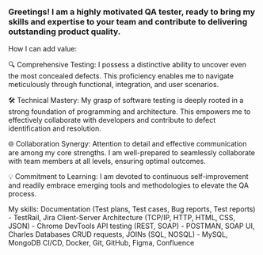 ### Greetings! I am a highly motivated QA tester, ready to bring my skills and expertise to your team and contribute to delivering outstanding product quality.

How I can add value:

🔍 Comprehensive Testing: I possess a distinctive ability to uncover even the most concealed defects. This proficiency enables me to navigate meticulously through functional, integration, and user scenarios.

🛠️ Technical Mastery: My grasp of software testing is deeply rooted in a strong foundation of programming and architecture. This empowers me to effectively collaborate with developers and contribute to defect identification and resolution.


🌐 Collaboration Synergy: Attention to detail and effective communication are among my core strengths. I am well-prepared to seamlessly collaborate with team members at all levels, ensuring optimal outcomes.

💡 Commitment to Learning: I am devoted to continuous self-improvement and readily embrace emerging tools and methodologies to elevate the QA process.

My skills: Documentation (Test plans, Test cases, Bug reports, Test reports) - TestRail, Jira Client-Server Architecture (TCP/IP, HTTP, HTML, CSS, JSON) - Chrome DevTools API testing (REST, SOAP) - POSTMAN, SOAP UI, Charles Databases CRUD requests, JOINs (SQL, NOSQL) - MySQL, MongoDB CI/CD, Docker, Git, GitHub, Figma, Confluence
